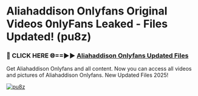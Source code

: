 # Aliahaddison Onlyfans Original Videos 0nlyFans Leaked - Files Updated! (pu8z)

<h3>🔴 CLICK HERE 🌐==►► <a href="https://tinyurl.com/ehrbuxhb" rel="nofollow">Aliahaddison Onlyfans Updated Files</a></h3>

Get Aliahaddison Onlyfans and all content. Now you can access all videos and pictures of Aliahaddison Onlyfans. New Updated Files 2025!

[![pu8z](https://i.imgur.com/lVYEuWS.gif)](https://tinyurl.com/ehrbuxhb)
